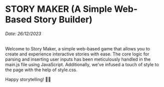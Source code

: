 
# STORY MAKER (A Simple Web-Based Story Builder)

###### Date: 26/12/2023

Welcome to Story Maker, a simple web-based game that allows you to create and experience interactive stories with ease. The core logic for parsing and inserting user inputs has been meticulously handled in the main.js file using JavaScript. Additionally, we've infused a touch of style to the page with the help of style.css.

Happy storytelling! 📖✨